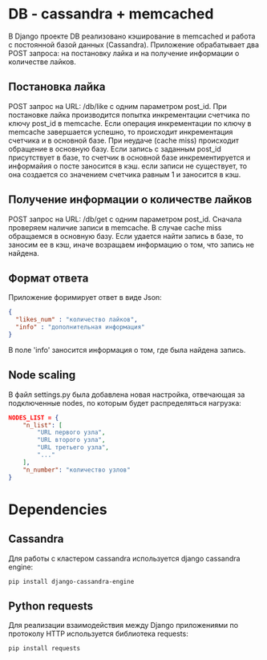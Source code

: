 # DB - cassandra + memcached

В Django проекте DB реализовано кэширование в memcached и работа с постоянной базой данных (Cassandra).
Приложение обрабатывает два POST запроса: на постановку лайка и на получение информации о количестве лайков.

## Постановка лайка

POST запрос на URL: /db/like с одним параметром post_id.
При постановке лайка производится попытка инкрементации счетчика по ключу post_id в memcache. Если операция инкрементации по ключу в memcache завершается успешно, то происходит инкрементация счетчика и в основной базе. При неудаче (cache miss) происходит обращение в основную базу. Если запись с заданным post_id присутствует в базе, то счетчик в основной базе инкрементируется и информайия о посте заносится в кэш. если записи не существует, то она создается со значением счетчика равным 1 и заносится в кэш.

## Получение информации о количестве лайков

POST запрос на URL: /db/get с одним параметром post_id.
Сначала проверяем наличие записи в memcache. В случае cache miss обращаемся в основную базу. Если удается найти запись в базе, то заносим ее в кэш, иначе возращаем информацию о том, что запись не найдена.

## Формат ответа

Приложение форимирует ответ в виде Json:

```json
{
  "likes_num" : "количество лайков",
  "info" : "дополнительная информация"
}
```

В поле 'info' заносится информация о том, где была найдена запись.

## Node scaling

В файл settings.py была добавлена новая настройка, отвечающая за подключенные nodes, по которым будет распределяться нагрузка:

```json
NODES_LIST = {
    "n_list": [
        "URL первого узла",
        "URL второго узла",
        "URL третьего узла",
        "..."
    ],
    "n_number": "количество узлов"
}
```

# Dependencies

## Cassandra

Для работы с кластером cassandra используется django cassandra engine:
```
pip install django-cassandra-engine
```
## Python requests

Для реализации взаимодействия между Django приложениями по протоколу HTTP используется библиотека requests:
```
pip install requests
```
